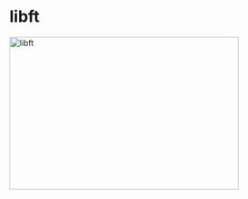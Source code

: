 # libft
<img src="https://wallpaperaccess.com/full/5487854.jpg" alt="libft" width="405" height="270">
